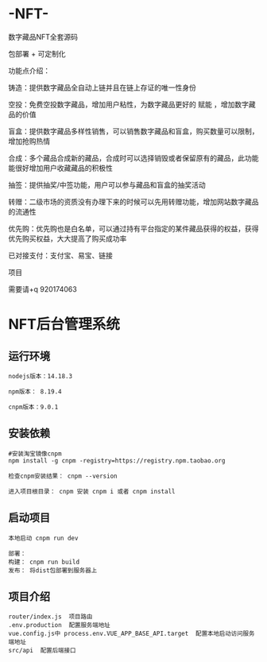 # -NFT-
数字藏品NFT全套源码

包部署 + 可定制化

功能点介绍：

铸造：提供数字藏品全自动上链并且在链上存证的唯一性身份

空投：免费空投数字藏品，增加用户粘性，为数字藏品更好的 赋能 ，增加数字藏品的价值

盲盒：提供数字藏品多样性销售，可以销售数字藏品和盲盒，购买数量可以限制，增加抢购热情

合成：多个藏品合成新的藏品，合成时可以选择销毁或者保留原有的藏品，此功能能很好增加用户收藏藏品的积极性

抽签：提供抽奖/中签功能，用户可以参与藏品和盲盒的抽奖活动

转赠：二级市场的资质没有办理下来的时候可以先用转赠功能，增加网站数字藏品的流通性

优先购：优先购也是白名单，可以通过持有平台指定的某件藏品获得的权益，获得优先购买权益，大大提高了购买成功率

已对接支付：支付宝、易宝、链接

项目

需要请+q  920174063
# NFT后台管理系统

## 运行环境
```
nodejs版本：14.18.3

npm版本： 8.19.4

cnpm版本：9.0.1
```
## 安装依赖

```
#安装淘宝镜像cnpm
npm install -g cnpm -registry=https://registry.npm.taobao.org

检查cnpm安装结果： cnpm --version

进入项目根目录： cnpm 安装 cnpm i 或者 cnpm install
```
## 启动项目
```
本地启动 cnpm run dev

部署：
构建： cnpm run build
发布： 将dist包部署到服务器上
```
## 项目介绍
```
router/index.js  项目路由
.env.production  配置服务端地址
vue.config.js中 process.env.VUE_APP_BASE_API.target  配置本地启动访问服务端地址
src/api  配置后端接口

```
